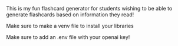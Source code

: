 This is my fun flashcard generator for students wishing to be able to generate flashcards based on information they read!

Make sure to make a venv file to install your libraries

Make sure to add an .env file with your openai key!

